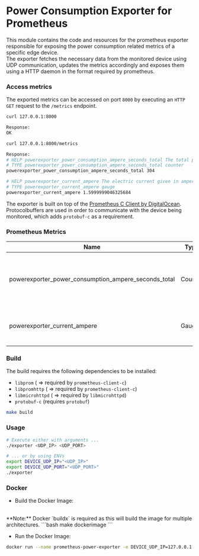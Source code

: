 # Power Consumption Exporter for Prometheus

This module contains the code and resources for the prometheus exporter responsible for exposing the power consumption related metrics of a specific edge device.<br>
The exporter fetches the necessary data from the monitored device using UDP communication, updates the metrics accordingly and exposes them using a HTTP daemon in the format required by prometheus.

### Access metrics
The exported metrics can be accessed on port `8000` by executing an `HTTP GET` request to the `/metrics` endpoint.
```bash
curl 127.0.0.1:8000

Response:
OK

curl 127.0.0.1:8000/metrics

Response:
# HELP powerexporter_power_consumption_ampere_seconds_total The total power consumption given in ampere-seconds.
# TYPE powerexporter_power_consumption_ampere_seconds_total counter
powerexporter_power_consumption_ampere_seconds_total 304

# HELP powerexporter_current_ampere The electric current given in ampere.
# TYPE powerexporter_current_ampere gauge
powerexporter_current_ampere 1.5999999046325684
```

The exporter is built on top of the [Prometheus C Client by DigitalOcean](https://github.com/digitalocean/prometheus-client-c). Protocolbuffers are used in order to communicate with the device being monitored, which adds `protobuf-c` as a requirement.

### Prometheus Metrics

| Name | Type | Description |
| ---  |  --- |    ---      |
|  powerexporter_power_consumption_ampere_seconds_total    |  Counter    |       The total power consumption of the target device in As (ampere-seconds).      | 
|   powerexporter_current_ampere   |  Gauge    |    The measured electric current in A (ampere).         | 

### Build
The build requires the following dependencies to be installed:
- `libprom` ( => required by `prometheus-client-c`)
- `libpromhttp` ( => required by `prometheus-client-c`)
- `libmicrohttpd` ( => required by `libmicrohttpd`)
- `protobuf-c` (requires `protobuf`)

```bash
make build
```

### Usage 
```bash
# Execute either with arguments ...
./exporter <UDP_IP> <UDP_PORT>

# ... or by using ENVs
export DEVICE_UDP_IP="<UDP_IP>"
export DEVICE_UDP_PORT="<UDP_PORT>"
./exporter 
```

### Docker
- Build the Docker Image:
<br>
**Note:** Docker `buildx` is required as this will build the image for multiple architectures.
```bash
make dockerimage
```

- Run the Docker Image:
```bash
docker run --name prometheus-power-exporter -e DEVICE_UDP_IP=127.0.0.1 -e DEVICE_UDP_PORT=5000 phyz1x/prometheus-power-exporter:latest
```